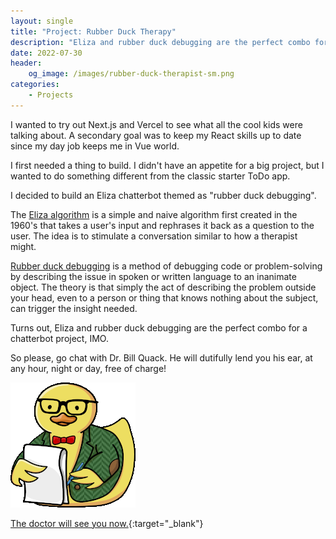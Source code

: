 ```yaml
---
layout: single
title: "Project: Rubber Duck Therapy"
description: "Eliza and rubber duck debugging are the perfect combo for a chatterbot project."
date: 2022-07-30
header:
    og_image: /images/rubber-duck-therapist-sm.png
categories:
    - Projects
---
```

I wanted to try out Next.js and Vercel to see what all the cool kids were talking about. A secondary goal was to keep my React skills up to date since my day job keeps me in Vue world.

I first needed a thing to build. I didn't have an appetite for a big project, but I wanted to do something different from the classic starter ToDo app. 

I decided to build an Eliza chatterbot themed as "rubber duck debugging".

The [Eliza algorithm](https://en.wikipedia.org/wiki/ELIZA) is a simple and naive algorithm first created in the 1960's that takes a user's input and rephrases it back as a question to the user. The idea is to stimulate a conversation similar to how a therapist might.

[Rubber duck debugging](https://en.wikipedia.org/wiki/ELIZA) is a method of debugging code or problem-solving by describing the issue in spoken or written language to an inanimate object. The theory is that simply the act of describing the problem outside your head, even to a person or thing that knows nothing about the subject, can trigger the insight needed.

Turns out, Eliza and rubber duck debugging are the perfect combo for a chatterbot project, IMO.

So please, go chat with Dr. Bill Quack. He will dutifully lend you his ear, at any hour, night or day, free of charge!

![Dr. Quack](/images/rubber-duck-therapist-sm.png)

[The doctor will see you now.](https://rubberducktherapy.app){:target="_blank"}